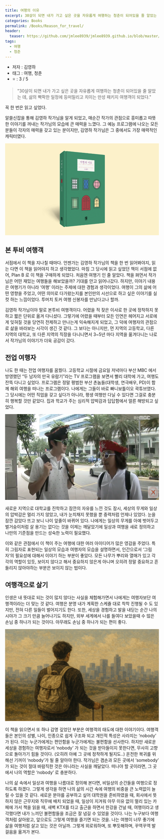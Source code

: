 ```yaml
---
title: 여행의 이유
excerpt: 30살이 되면 내가 가고 싶은 곳을 자유롭게 여행하는 청춘이 되어있을 줄 알았는 데.
categories: Books
permalink: /Books/Reason_for_travel/
header:
  teaser: https://github.com/jmlee8939/jmlee8939.github.io/blob/master/assets/images/books/reason_for_travel/lone_traveler.png?raw=true
tags:
  - 여행
  - 청춘
---
```


- 저자 : 김영하
- 태그 : 여행, 청춘
-  ⭐️   : 3 / 5 

> "30살이 되면 내가 가고 싶은 곳을 자유롭게 여행하는 청춘이 되어있을 줄 알았는 데, 
> 삶의 빡팍한 일정에 등떠밀리고 치이는 만성 패키지 여행객이 되었다."

꼭 한 번은 읽고 싶었다.

알쓸신잡을 통해 김영하 작가님을 알게 되었고, 매순간 작가의 관점으로 흥미롭고 따뜻한 이야기를 꺼내는 작가님의 모습에 큰 매력을 느꼈다. 그 예능 프로그램에 나오는 모든 분들이 각자의 매력을 갖고 있는 분이지만, 김영하 작가님은 그 중에서도 가장 매력적인 캐릭터였다.

<p align="center">
<img src= "https://github.com/jmlee8939/jmlee8939.github.io/blob/master/assets/images/books/reason_for_travel/reason_for_travel_book.png?raw=true" width = 600 height = 300>
</p>

## 본 투비 여행객

서점에서 이 책을 지나칠 때마다. 언젠가는 김영하 작가님의 책을 한 번 읽어봐야지, 읽는 다면 이 책을 읽어야지 하고 생각했었다. 마침 그 당시에 읽고 싶었던 책이 서점에 없어, Plan B 로 이 책을 구매하게 되었다. 처음엔  여행기 인 줄 알았다. 책을 펴먼서 작가님은 어떤 재밌는 여행들을 해보았을까? 기대를 안고 읽어나갔다. 하지만, 이야기 내용은 여행기가 아니라 ‘여행’ 이라는 주제에 대한 경험과 생각이었다. 여행이 그의 삶에 어떤 영향을 주었고, 어떤 의미로 다가왔는지를 본인만의 시선으로 하고 싶은 이야기를 실컷 하는 느낌이었다. 투머치 토커 여행 신봉자를 만났다고나 할까.

김영하 작가님이야 말로 본투비 여행객이다. 어렸을 적 잦은 이사로 한 곳에 정착하지 못하고 짧은 단위로 옮겨 다니셨다. 그렇기에 어렸을 때부터 모든 인연은 헤어지고 서로에게 잊혀질 것을 당연히 전제하고 만나는게 익숙해지게 되었고, 그 덕에 여행자의 관점으로 삶을 바라보는 시각이 생긴 것 같다. 그 보다는 아니지만, 먼 지역의 고등학교, 다른 지역의 대학교, 또 다른 지역의 직장을 다니니면서 3~5년 마다 지역을 옮겨다니는 나로서 작가님의 이야기가 더욱 공감이 갔다.

## 전업 여행자

나도 한 때는 전업 여행자를 꿈꿨다. 고등학교 시절에 금요일 저녁마다 부산 MBC 에서 방영했던 “두 남자의 만국 유람기”라는 TV 프로그램을 보면서 빨리 대학에 가고, 여행도 잔뜩 다니고 싶었다. 프로그램은 정말 평범한 부산 촌놈들(대학생, 연극배우, PD)이 함께 해외 여행을 떠나는 프로그램이다. 나에게는 그들이 바로 빠니보틀이오 곽튜브였다. 그 당시에는 어떤 직업을 갖고 싶다가 아니라, 평생 여행만 다닐 수 있다면 그걸로 충분히 행복할 것만 같았다. 집과 학교가 주는 심리적 압박감과 답답함에서 얼른 해방되고 싶었다.

<p align="center">
<img src= "https://github.com/jmlee8939/jmlee8939.github.io/blob/master/assets/images/books/reason_for_travel/tv_show_performer.png?raw=true" width = 600 height = 280>
</p>

새로운 지역으로 대학교를 진학하고 잠깐의 자유를 느낀 것도 잠시, 세상의 무게와 일상의 압박감은 멀리 가지 않았고, 내가 눈치채지 못했을 뿐 중력처럼 언제나 있었다. 눈을 잠깐 감았다 뜨고 보니 나이 앞줄이 바뀌어 있다. 나에게는 일상의 무게를 아예 벗어두고 벌거숭이처럼 살 용기는 없다는 것을 이제는 깨달았기에 일상과 여행을 새로 정의하고 나만의 기준점을 만드는 성숙한 노력이 필요했다.

이와 같은 관점에서 이 책이 주는 여행에 대한 여러 아이디어가 많은 영감을 주었다. 특히 그림자로 표현되는 일상의 모습과 여행자의 모습을 설명하면서, 인간으로서 ‘그림자’의 필요성에 대해서 이야기 하는 부분이 좋았다. 모든 나무가 뿌리와 열매가 있고 각각의 역할이 있듯, 보이지 않다고 해서 중요하지 않은게 아니며 오히려 정말 중요하고 흔들리지 않아야하는 부분은 보이지 않는 법이다.

## 여행객으로 살기

인생은 내 뜻대로 되는 것이 많지 않다는 사실을 체험해가면서 나에게는 여행자보단 여행객이라는 더 맞는 것 같다. 여행은 분명 내가 계획한 스케쥴 대로 착착 진행될 수 도 있지만, 전혀 다른 일들이 벌어지기도 한다. 또한, 세상을 경험하고 발을 내딛는 순간 나의 시야가 그 크기 만큼 늘어나기도 하지만, 외부 세계에서 나를 들여다 보았을때 수 많은 손님 중 하나가 되는 것이다. 아무래도 손님 중 하나가 되는 편이 좋다.

<p align="center">
<img src= "https://github.com/jmlee8939/jmlee8939.github.io/blob/master/assets/images/books/reason_for_travel/lone_traveler.png?raw=true" width = 600 height = 300>
</p>

이 책을 읽으면서 또 하나 감명 깊었던 부분은 여행객의 태도에 대한 이야기이다. 여행객들은 본인의 성별, 나이, 인종으로 쉽게 구조화 되고 개인적 특성은 사라지는 ‘nobody’ 가 된다. 이는 누군가에게는 편안함을 누군가에게는 불편함을 선사한다. 하지만 새로운 세상을 경험하는 여행자로서 ‘nobody’ 가 되는 것을 받아들이지 못한다면, 무사히 고향으로 돌아가기 힘들 것이다. (오히려 아예 그 곳에 정착하게 될지도..) 온전한 복귀를 위해선 기꺼이 ‘nobody’가 될 줄 알아야 한다. 작가님은 겸손과 모든 곳에서 ‘somebody’ 가 되는 것이 절대 바람직한 것은 아니라는 사실을 깨달았다. 떠나야 할 곳이라면, 그 곳에서 나의 역할은 ‘nobody’ 로 충분하다.

나의 삶 속에서 일상과 여행을 나름대로 정의해 본다면, 비일상의 순간들을 여행으로 정하도록 하겠다. 그렇게 생각을 하면 나의 삶의 시간 속에 여행의 비중을 큰 노력없이 늘릴 수 있을 것 같다. 새로운 분야를 공부하고 싶어 대학원을 준비하였을 때, 회사에서 뜻하지 않은 근무지와 직무에 배치 되었을 때, 일상이 지겨워 아무 이유 없이 멀리 있는 카페에 가서 책을 읽을 때, 새벽 KTX를 타고 출근을 하면서 한강을 건널 때, 여행이라고 생각했다면 내가 느끼던 불편함들을 조금은 잘 념길 수 있었을 것이다. 나는 누구보다 여행객처럼 살아왔고, 앞으로도 그렇게 여행을 즐기면 되는 것을. 나는 여행이 너무 좋기에 삶을 여행처럼 살고 있는 것은 아닐까. 그렇게 외로워하며, 또 뿌듯해하며, 꾸역꾸역 발걸음을 옮겨가 본다.